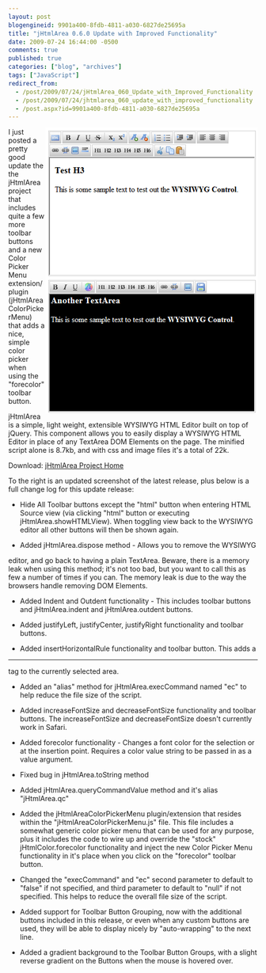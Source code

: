 ```yaml
---
layout: post
blogengineid: 9901a400-8fdb-4811-a030-6827de25695a
title: "jHtmlArea 0.6.0 Update with Improved Functionality"
date: 2009-07-24 16:44:00 -0500
comments: true
published: true
categories: ["blog", "archives"]
tags: ["JavaScript"]
redirect_from: 
  - /post/2009/07/24/jHtmlArea_060_Update_with_Improved_Functionality
  - /post/2009/07/24/jhtmlarea_060_update_with_improved_functionality
  - /post.aspx?id=9901a400-8fdb-4811-a030-6827de25695a
---
```

<!-- more -->

<img src="/images/posts/2009/7/jHtmlArea_0.6.0_Screenshot.png" alt="" align="right" />

I just posted a pretty good update the the jHtmlArea project that includes quite a few more toolbar buttons and a new Color Picker Menu extension/plugin (jHtmlAreaColorPickerMenu) that adds a nice, simple color picker when using the "forecolor" toolbar button.

<span id="ctl00_ctl00_MasterContent_Content_wikiSourceLabel">jHtmlArea is a simple, light weight, extensible WYSIWYG HTML Editor built on top of jQuery. This component allows you to easily display a WYSIWYG HTML Editor in place of any TextArea DOM Elements on the page. The minified script alone is 8.7kb, and with css and image files it's a total of 22k.</span>

Download: <a href="http://jhtmlarea.codeplex.com">jHtmlArea Project Home</a>

To the right is an updated screenshot of the latest release, plus below is a full change log for this update release:

- Hide All Toolbar buttons except the "html" button when entering
HTML Source view (via clicking "html" button or executing
jHtmlArea.showHTMLView). When toggling view back to the WYSIWYG editor
all other buttons will then be shown again.

- Added jHtmlArea.dispose method - Allows you to remove the WYSIWYG

editor, and go back to having a plain TextArea. Beware, there is a
memory leak when using this method; it's not too bad, but you want
to call this as few a number of times if you can. The memory leak
is due to the way the browsers handle removing DOM Elements.

- Added Indent and Outdent functionality - This includes toolbar buttons
and jHtmlArea.indent and jHtmlArea.outdent buttons.

- Added justifyLeft, justifyCenter, justifyRight functionality and toolbar
buttons.

- Added insertHorizontalRule functionality and toolbar button. This adds a
<hr> tag to the currently selected area.

- Added an "alias" method for jHtmlArea.execCommand named "ec" to help reduce the
file size of the script.

- Added increaseFontSize and decreaseFontSize functionality and toolbar buttons.
The increaseFontSize and decreaseFontSize doesn't currently work in Safari.

- Added forecolor functionality - Changes a font color for the selection or at the
insertion point. Requires a color value string to be passed in as a value argument.

- Fixed bug in jHtmlArea.toString method

- Added jHtmlArea.queryCommandValue method and it's alias "jHtmlArea.qc"

- Added the jHtmlAreaColorPickerMenu plugin/extension that resides within the
"jHtmlAreaColorPickerMenu.js" file. This file includes a somewhat generic color
picker menu that can be used for any purpose, plus it includes the code to wire
up and override the "stock" jHtmlColor.forecolor functionality and inject the new
Color Picker Menu functionality in it's place when you click on the "forecolor"
toolbar button.

- Changed the "execCommand" and "ec" second parameter to default to "false" if not
specified, and third parameter to default to "null" if not specified. This helps to
reduce the overall file size of the script.

- Added support for Toolbar Button Grouping, now with the additional buttons included
in this release, or even when any custom buttons are used, they will be able to display
nicely by "auto-wrapping" to the next line.

- Added a gradient background to the Toolbar Button Groups, with a slight reverse
gradient on the Buttons when the mouse is hovered over.

 
